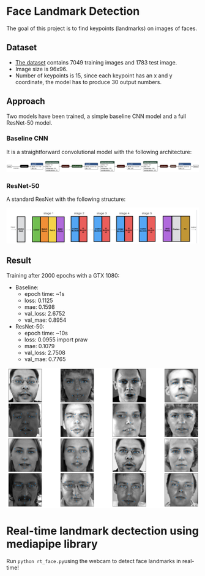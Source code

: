 # Face Landmark Detection
The goal of this project is to find keypoints (landmarks) on images of faces.

## Dataset
- [The dataset](https://www.kaggle.com/c/facial-keypoints-detection/data) contains 7049 training images and 1783 test image.
- Image size is 96x96.
- Number of keypoints is 15, since each keypoint has an x and y coordinate, the model has to produce 30 output numbers.

## Approach
Two models have been trained, a simple baseline CNN model and a full ResNet-50 model.

### Baseline CNN
It is a straightforward convolutional model with the following architecture:

![alt text](baseline_arch.png)

### ResNet-50
A standard ResNet with the following structure:

![alt text](resnet50_blocks.png)

## Result
Training after 2000 epochs with a GTX 1080:
- Baseline:
    - epoch time: ~1s
    - loss: 0.1125 
    - mae: 0.1598 
    - val_loss: 2.6752 
    - val_mae: 0.8954
- ResNet-50:
    - epoch time: ~10s
    - loss: 0.0955 import praw
    - mae: 0.1079 
    - val_loss: 2.7508 
    - val_mae: 0.7765

![alt text](result.png)


# Real-time landmark dectection using mediapipe library
Run ```python rt_face.py```using the webcam to detect face landmarks in real-time!
